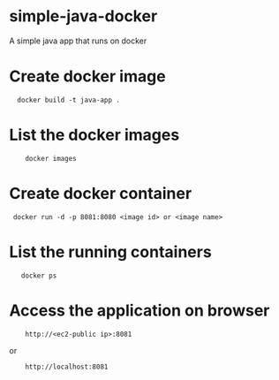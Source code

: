 # simple-java-docker
A simple java app that runs on docker 


# Create docker image

      docker build -t java-app . 

# List the docker images

        docker images

# Create docker container

     docker run -d -p 8081:8080 <image id> or <image name> 


# List the running containers

       docker ps
# Access the application on browser

        http://<ec2-public ip>:8081

  or 

        http://localhost:8081
